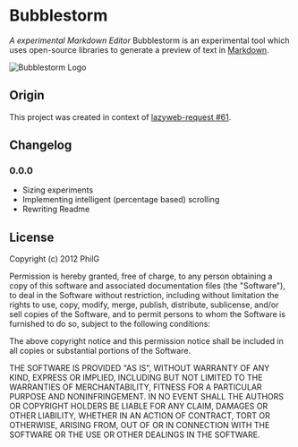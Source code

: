 Bubblestorm
===========
_A experimental Markdown Editor_
Bubblestorm is an experimental tool which uses open-source libraries to generate a preview of text in [Markdown](http://daringfireball.net/projects/markdown/). 

![Bubblestorm Logo](http://philg.github.com/bubblestorm/media/bubblestorm-square.png)

Origin
------
This project was created in context of [lazyweb-request #61](https://github.com/h5bp/lazyweb-requests/issues/61).


Changelog
---------
### 0.0.0 ###
* Sizing experiments
* Implementing intelligent (percentage based) scrolling
* Rewriting Readme

License
---------
Copyright (c) 2012 PhilG

Permission is hereby granted, free of charge, to any person obtaining a copy of this software and associated documentation files (the "Software"), to deal in the Software without restriction, including without limitation the rights to use, copy, modify, merge, publish, distribute, sublicense, and/or sell copies of the Software, and to permit persons to whom the Software is furnished to do so, subject to the following conditions:

The above copyright notice and this permission notice shall be included in all copies or substantial portions of the Software.

THE SOFTWARE IS PROVIDED "AS IS", WITHOUT WARRANTY OF ANY KIND, EXPRESS OR IMPLIED, INCLUDING BUT NOT LIMITED TO THE WARRANTIES OF MERCHANTABILITY, FITNESS FOR A PARTICULAR PURPOSE AND NONINFRINGEMENT. IN NO EVENT SHALL THE AUTHORS OR COPYRIGHT HOLDERS BE LIABLE FOR ANY CLAIM, DAMAGES OR OTHER LIABILITY, WHETHER IN AN ACTION OF CONTRACT, TORT OR OTHERWISE, ARISING FROM, OUT OF OR IN CONNECTION WITH THE SOFTWARE OR THE USE OR OTHER DEALINGS IN THE SOFTWARE.
